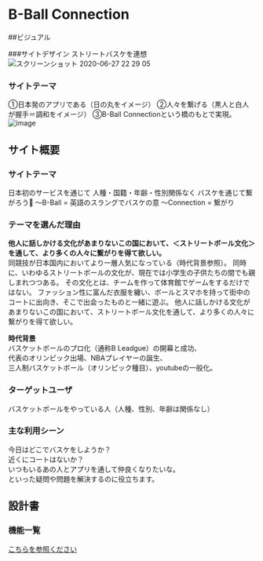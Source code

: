 

# B-Ball Connection
##ビジュアル

###サイトデザイン
ストリートバスケを連想
![スクリーンショット 2020-06-27 22 29 05](https://user-images.githubusercontent.com/61815727/85978089-dee8c680-ba18-11ea-9fef-c6fd865ac15d.png)

### サイトテーマ
①日本発のアプリである（日の丸をイメージ）
②人々を繋げる（黒人と白人が握手＝調和をイメージ）
③B-Ball Connectionという橋のもとで実現。
![image](https://user-images.githubusercontent.com/61815727/85978069-d42e3180-ba18-11ea-8bfa-2592692d134a.png)

## サイト概要


### サイトテーマ
日本初のサービスを通じて
人種・国籍・年齢・性別関係なく
バスケを通じて繋がろう🏀
〜B-Ball = 英語のスラングでバスケの意
〜Connection = 繋がり

### テーマを選んだ理由
**他人に話しかける文化があまりないこの国において、＜ストリートボール文化＞を通して、より多くの人々に繋がりを得て欲しい。**  
同競技が日本国内においてより一層人気になっている（時代背景参照）。
同時に、いわゆるストリートボールの文化が、現在では小学生の子供たちの間でも親しまれつつある。
その文化とは、チームを作って体育館でゲームをするだけではない。
ファッション性に富んだ衣服を纏い、ボールとスマホを持って街中のコートに出向き、そこで出会ったものと一緒に遊ぶ。
他人に話しかける文化があまりないこの国において、ストリートボール文化を通して、より多くの人々に繋がりを得て欲しい。


**時代背景**  
バスケットボールのプロ化（通称B Leadgue）の開幕と成功、  
代表のオリンピック出場、NBAプレイヤーの誕生、  
三人制バスケットボール（オリンピック種目）、youtubeの一般化。


### ターゲットユーザ
バスケットボールをやっている人（人種、性別、年齢は関係なし）

### 主な利用シーン
今日はどこでバスケをしようか？  
近くにコートはないか？  
いつもいるあの人とアプリを通して仲良くなりたいな。  
といった疑問や問題を解決するのに役立ちます。

## 設計書

### 機能一覧
[こちらを参照ください](https://docs.google.com/spreadsheets/d/1GeR4o4JfYpEpVDe_aJwOpvDluBYptsv_YAnVU4GCDr0/edit#gid=0)
